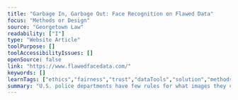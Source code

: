 ```yaml
---
title: "Garbage In, Garbage Out: Face Recognition on Flawed Data"
focus: "Methods or Design"
source: "Georgetown Law"
readability: ["I"]
type: "Website Article"
toolPurpose: []
toolAccessibilityIssues: []
openSource: false
link: "https://www.flawedfacedata.com/"
keywords: []
learnTags: ["ethics","fairness","trust","dataTools","solution","methods"]
summary: "U.S. police departments have few rules for what images they can submit to face recognition algorithms to generate investigative leads. As a consequence, agencies can submit all manner of photos of unknown individuals for search against a police or driver licence database.  "
---
```


